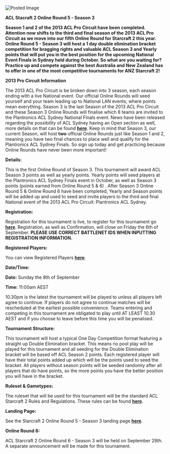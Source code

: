![Posted Image](http://oi43.tinypic.com/2h7i7pk.jpg)





**ACL Stacraft 2 Online Round 5 - Season 3**





**Season 1 and 2 of the 2013 ACL Pro Circuit have been completed. Attention now shifts to the third and final season of the 2013 ACL Pro Circuit as we move into our fifth Online Round for Starcraft 2 this year. Online Round 5 - Season 3 will host a 1 day double elimination bracket competition for bragging rights and valuable ACL Season 3 and Yearly points that will put you in the best position for the upcoming National Event Finals in Sydney held during October. So what are you waiting for? Practice up and compete against the best Australia and New Zealand has to offer in one of the most competitive tournaments for ANZ Starcraft 2!**





**2013 Pro Circuit Information**

The 2013 ACL Pro Circuit is be broken down into 3 season, each season ending with a live National event. Our official Online Rounds will seed yourself and your team leading up to National LAN events, where points mean everything. Season 3 is the last Season of the 2013 ACL Pro Circuit and these Season 3 Online Rounds will finalise which 8 teams are invited to the Plantronics ACL Sydney National Finals event. News have been released regarding the possibility of ACL Sydney having an Open section as well, more details on that can be found 
**[here](http://www.aclpro.com.au/forums/topic/20924-plantronics-acl-sydney)**. Keep in mind that Season 3, our current Season, will host 
**two**
 official Online Rounds just like Season 1 and 2, meaning you have two final chances to place well and qualify for the Plantronics ACL Sydney Finals. So sign up today and get practicing because Online Rounds have never been more important!






**Details:**


This is the first Online Round of Season 3. This tournament will award ACL Season 3 points as well as yearly points. Yearly points will seed players at the Plantronics ACL Sydney Finals event in October, as well as Season 3 points (points earned from Online Round 5 & 6) . After Season 3 Online Round 5 & Online Round 6 have been completed, Yearly and Season points will be added up and used to seed and invite players to the third and final National event of the 2013 ACL Pro Circuit: Plantronics ACL Sydney.






**Registration:**


Registration for this tournament is live, to register for this tournament go 
[**here**](http://registration.aclpro.com.au/?e=118). Registration, as well as Confirmation, will close on Friday the 6th of September. 
**PLEASE USE CORRECT BATTLENET IDS WHEN INPUTTING REGISTRATION INFORMATION.**






**Registered Players:**


You can view Registered Players 
**[here](http://www.aclpro.com.au/2013/events/starcraft2/acl-sc2-or5s3-rego)**.






**Date/Time:**



**Date:**
 Sunday the 8th of September



**Time:**
 11:00am AEST





10.30pm is the latest the tournament will be played to unless all players left agree to continue. If players do not agree to continue matches will be rescheduled at the earliest possible convenience. Teams entering and competing in this tournament are obligated to play until AT LEAST 10.30 AEST and if you choose to leave before this time you will be penalised. 






**Tournament Structure:**


This tournament will host a typical One Day Competition format featuring a straight up Double Elimination bracket. This means no pool play will be played for this tournament and all seeding for the Double Elimination bracket will be based off ACL Season 2 points. Each registered player will have their total points added up which will be the points used to seed the bracket. All players without season points will be seeded randomly after all players that do have points, so the more points you have the better position you will have in the bracket. 






**Ruleset & Gametypes:**


The ruleset that will be used for this tournament will be the standard ACL Starcraft 2 Rules and Regulations. These rules can be found 
**[here](http://www.aclpro.com.au/procircuit/acl-sc2-rules)**.






**Landing Page:**


See the Starcraft 2 Online Round 5 - Season 3 landing page 
[**here**](http://www.aclpro.com.au/2013/events/starcraft2/acl-sc2-or5-landing-page).






**Online Round 6:**


ACL Starcraft 2 Online Round 6 - Season 3 will be held on September 29th. A separate announcement will be made for this tournament.